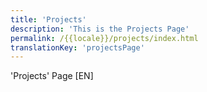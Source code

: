 ```yaml
---
title: 'Projects'
description: 'This is the Projects Page'
permalink: /{{locale}}/projects/index.html
translationKey: 'projectsPage'
---
```


'Projects' Page [EN]